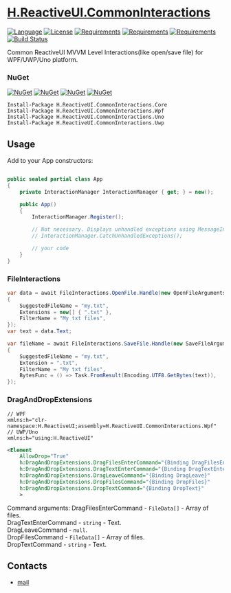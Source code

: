 # [H.ReactiveUI.CommonInteractions](https://github.com/HavenDV/H.ReactiveUI.CommonInteractions/) 

[![Language](https://img.shields.io/badge/language-C%23-blue.svg?style=flat-square)](https://github.com/HavenDV/H.ReactiveUI.CommonInteractions/search?l=C%23&o=desc&s=&type=Code) 
[![License](https://img.shields.io/github/license/HavenDV/H.ReactiveUI.CommonInteractions.svg?label=License&maxAge=86400)](LICENSE.md) 
[![Requirements](https://img.shields.io/badge/Requirements-.NET%20Standard%202.0-blue.svg)](https://github.com/dotnet/standard/blob/master/docs/versions/netstandard2.0.md)
[![Requirements](https://img.shields.io/badge/Requirements-.NET%20Framework%204.0-blue.svg)](https://github.com/microsoft/dotnet/blob/master/releases/net40/README.md)
[![Requirements](https://img.shields.io/badge/Requirements-.NET%20Framework%204.5-blue.svg)](https://github.com/microsoft/dotnet/blob/master/releases/net45/README.md)
[![Build Status](https://github.com/HavenDV/H.ReactiveUI.CommonInteractions/actions/workflows/dotnet.yml/badge.svg)](https://github.com/HavenDV/H.ReactiveUI.CommonInteractions/actions/workflows/dotnet.yml)

Common ReactiveUI MVVM Level Interactions(like open/save file) for WPF/UWP/Uno platform.

### NuGet

[![NuGet](https://img.shields.io/nuget/dt/H.ReactiveUI.CommonInteractions.Core.svg?style=flat-square&label=H.ReactiveUI.CommonInteractions.Core)](https://www.nuget.org/packages/H.ReactiveUI.CommonInteractions.Core/)
[![NuGet](https://img.shields.io/nuget/dt/H.ReactiveUI.CommonInteractions.Wpf.svg?style=flat-square&label=H.ReactiveUI.CommonInteractions.Wpf)](https://www.nuget.org/packages/H.ReactiveUI.CommonInteractions.Wpf/)
[![NuGet](https://img.shields.io/nuget/dt/H.ReactiveUI.CommonInteractions.Uno.svg?style=flat-square&label=H.ReactiveUI.CommonInteractions.Uno)](https://www.nuget.org/packages/H.ReactiveUI.CommonInteractions.Uno/)
[![NuGet](https://img.shields.io/nuget/dt/H.ReactiveUI.CommonInteractions.Uwp.svg?style=flat-square&label=H.ReactiveUI.CommonInteractions.Uwp)](https://www.nuget.org/packages/H.ReactiveUI.CommonInteractions.Uwp/)

```
Install-Package H.ReactiveUI.CommonInteractions.Core
Install-Package H.ReactiveUI.CommonInteractions.Wpf
Install-Package H.ReactiveUI.CommonInteractions.Uno
Install-Package H.ReactiveUI.CommonInteractions.Uwp
```

## Usage
Add to your App constructors:
```cs

public sealed partial class App
{
    private InteractionManager InteractionManager { get; } = new();

    public App()
    {
        InteractionManager.Register();

        // Not necessary. Displays unhandled exceptions using MessageInteractions.Exception.
        // InteractionManager.CatchUnhandledExceptions();

        // your code
    }
}
```

### FileInteractions
```cs
var data = await FileInteractions.OpenFile.Handle(new OpenFileArguments
{
    SuggestedFileName = "my.txt",
    Extensions = new[] { ".txt" },
    FilterName = "My txt files",
});
var text = data.Text;

var fileName = await FileInteractions.SaveFile.Handle(new SaveFileArguments
{
    SuggestedFileName = "my.txt",
    Extension = ".txt",
    FilterName = "My txt files",
    BytesFunc = () => Task.FromResult(Encoding.UTF8.GetBytes(text)),
});
```


### DragAndDropExtensions
```
// WPF
xmlns:h="clr-namespace:H.ReactiveUI;assembly=H.ReactiveUI.CommonInteractions.Wpf" 
// UWP/Uno
xmlns:h="using:H.ReactiveUI"
```
```xml
<Element
    AllowDrop="True"
    h:DragAndDropExtensions.DragFilesEnterCommand="{Binding DragFilesEnter}"
    h:DragAndDropExtensions.DragTextEnterCommand="{Binding DragTextEnter}"
    h:DragAndDropExtensions.DragLeaveCommand="{Binding DragLeave}"
    h:DragAndDropExtensions.DropFilesCommand="{Binding DropFiles}"
    h:DragAndDropExtensions.DropTextCommand="{Binding DropText}"
    >
```

Command arguments:
DragFilesEnterCommand - `FileData[]` - Array of files.  
DragTextEnterCommand - `string` - Text.  
DragLeaveCommand - `null`.  
DropFilesCommand - `FileData[]` - Array of files.  
DropTextCommand - `string` - Text.  

## Contacts
* [mail](mailto:havendv@gmail.com)